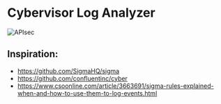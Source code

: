 # Cybervisor Log Analyzer
![APIsec](https://github.com/0x4b6169/log-analyzer/actions/workflows/apisec-scan.yml/badge.svg)


## Inspiration:

- https://github.com/SigmaHQ/sigma
- https://github.com/confluentinc/cyber
- https://www.csoonline.com/article/3663691/sigma-rules-explained-when-and-how-to-use-them-to-log-events.html

